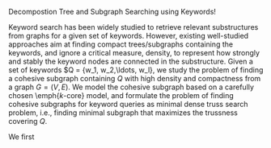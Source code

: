 Decompostion Tree and Subgraph Searching using Keywords!

Keyword search has been widely studied to retrieve relevant substructures from graphs for a given set of keywords. 
However, existing well-studied approaches aim at finding compact trees/subgraphs containing the keywords, and ignore a critical measure, density, to represent how strongly and stably the keyword nodes are connected in the substructure.
Given a set of keywords $Q = \{w_1, w_2,\ldots, w_l\}, we study the problem of finding a cohesive subgraph containing $Q$ with high density and compactness from a graph $G=(V,E)$. 
We model the cohesive subgraph based on a carefully chosen \emph{$k$-core} model, and formulate the problem of finding cohesive subgraphs for keyword queries as minimal dense truss search problem, i.e., finding minimal subgraph that maximizes the trussness covering $Q$. 

We first 
